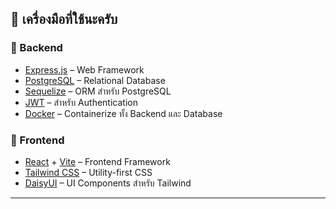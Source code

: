 ## 🚀 เครื่องมือที่ใช้นะครับ

### 🧠 Backend

- [Express.js](https://expressjs.com/) – Web Framework
- [PostgreSQL](https://www.postgresql.org/) – Relational Database
- [Sequelize](https://sequelize.org/) – ORM สำหรับ PostgreSQL
- [JWT](https://jwt.io/) – สำหรับ Authentication
- [Docker](https://www.docker.com/) – Containerize ทั้ง Backend และ Database

### 🎨 Frontend

- [React](https://reactjs.org/) + [Vite](https://vitejs.dev/) – Frontend Framework
- [Tailwind CSS](https://tailwindcss.com/) – Utility-first CSS
- [DaisyUI](https://daisyui.com/) – UI Components สำหรับ Tailwind

---
